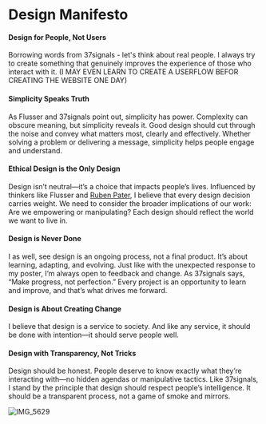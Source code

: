 # Design Manifesto

#### Design for People, Not Users
Borrowing words from 37signals - let's think about real people. I always try to create something that genuinely improves the experience of those who interact with it. (I MAY EVEN LEARN TO CREATE A USERFLOW BEFOR CREATING THE WEBSITE ONE DAY)

#### Simplicity Speaks Truth
As Flusser and 37signals point out, simplicity has power. Complexity can obscure meaning, but simplicity reveals it. Good design should cut through the noise and convey what matters most, clearly and effectively. Whether solving a problem or delivering a message, simplicity helps people engage and understand.

#### Ethical Design is the Only Design
Design isn’t neutral—it’s a choice that impacts people’s lives. Influenced by thinkers like Flusser and [Ruben Pater](http://thepoliticsofdesign.com), I believe that every design decision carries weight. We need to consider the broader implications of our work: Are we empowering or manipulating? Each design should reflect the world we want to live in.

#### Design is Never Done
I as well, see design is an ongoing process, not a final product. It’s about learning, adapting, and evolving. Just like with the unexpected response to my poster, I’m always open to feedback and change. As 37signals says, “Make progress, not perfection.” Every project is an opportunity to learn and improve, and that’s what drives me forward.

#### Design is About Creating Change
I believe that design is a service to society. And like any service, it should be done with intention—it should serve people well.

#### Design with Transparency, Not Tricks
Design should be honest. People deserve to know exactly what they’re interacting with—no hidden agendas or manipulative tactics. Like 37signals, I stand by the principle that design should respect people’s intelligence. It should be a transparent process, not a game of smoke and mirrors.



![IMG_5629](https://github.com/user-attachments/assets/23a6298c-7ce9-411c-beb9-d01b68d9b2ee)

